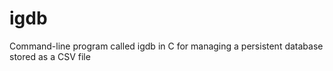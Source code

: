 # igdb
Command-line program called igdb in C for managing a persistent database stored as a CSV file
